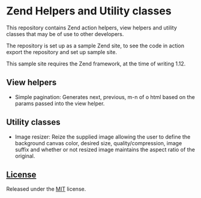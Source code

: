 Zend Helpers and Utility classes
============

This repository contains Zend action helpers, view helpers and utility classes 
that may be of use to other developers.

The repository is set up as a sample Zend site, to see the code in action 
export the repository and set up sample site.

This sample site requires the Zend framework, at the time of writing 1.12.

## View helpers

- Simple pagination: Generates next, previous, m-n of o html based on the 
params passed into the view helper.

## Utility classes

- Image resizer: Reize the supplied image allowing the user to define the 
background canvas color, desired size, quality/compression, image suffix 
and whether or not resized image maintains the aspect ratio of the original.

## [License](https://github.com/g3d-development/zend-helpers/blob/master/LICENSE.md)

Released under the [MIT](http://opensource.org/licenses/mit-license.html) license.